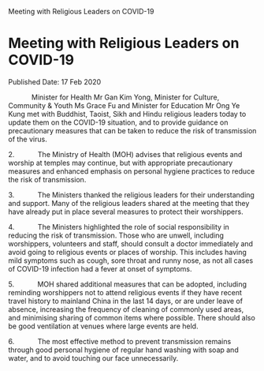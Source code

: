 Meeting with Religious Leaders on COVID-19

Meeting with Religious Leaders on COVID-19
==========================================

Published Date: 17 Feb 2020

            Minister for Health Mr Gan Kim Yong, Minister for Culture,
Community & Youth Ms Grace Fu and Minister for Education Mr Ong Ye Kung
met with Buddhist, Taoist, Sikh and Hindu religious leaders today to
update them on the COVID-19 situation, and to provide guidance on
precautionary measures that can be taken to reduce the risk of
transmission of the virus.

2.            The Ministry of Health (MOH) advises that religious events
and worship at temples may continue, but with appropriate precautionary
measures and enhanced emphasis on personal hygiene practices to reduce
the risk of transmission.

3.            The Ministers thanked the religious leaders for their
understanding and support. Many of the religious leaders shared at the
meeting that they have already put in place several measures to protect
their worshippers.

4.            The Ministers highlighted the role of social
responsibility in reducing the risk of transmission. Those who are
unwell, including worshippers, volunteers and staff, should consult a
doctor immediately and avoid going to religious events or places of
worship. This includes having mild symptoms such as cough, sore throat
and runny nose, as not all cases of COVID-19 infection had a fever at
onset of symptoms. 

5.            MOH shared additional measures that can be adopted,
including reminding worshippers not to attend religious events if they
have recent travel history to mainland China in the last 14 days, or are
under leave of absence, increasing the frequency of cleaning of commonly
used areas, and minimising sharing of common items where possible. There
should also be good ventilation at venues where large events are held.

6.            The most effective method to prevent transmission remains
through good personal hygiene of regular hand washing with soap and
water, and to avoid touching our face unnecessarily.
